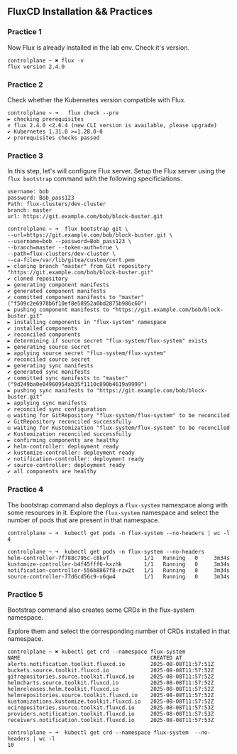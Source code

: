 ## FluxCD Installation && Practices 

### Practice 1

Now Flux is already installed in the lab env. Check it's version. 

```shell
controlplane ~ ✖ flux -v
flux version 2.4.0
```


### Practice 2

Check whether the Kubernetes version compatible with Flux. 

```shell 
controlplane ~ ➜   flux check --pre 
► checking prerequisites
✗ flux 2.4.0 <2.6.4 (new CLI version is available, please upgrade)
✔ Kubernetes 1.31.0 >=1.28.0-0
✔ prerequisites checks passed
```

### Practice 3 

In this step, let's will configure Flux server. Setup the Flux server  using the `flux bootstrap` command with the following specificiations. 

```
username: bob
password: Bob_pass123
Path: flux-clusters/dev-cluster 
branch: master
url: https://git.example.com/bob/block-buster.git
```

```shell
controlplane ~ ➜  flux bootstrap git \
--url=https://git.example.com/bob/block-buster.git \
--username=bob --password=Bob_pass123 \
--branch=master --token-auth=true \
--path=flux-clusters/dev-cluster \
--ca-file=/var/lib/gitea/custom/cert.pem 
► cloning branch "master" from Git repository "https://git.example.com/bob/block-buster.git"
✔ cloned repository
► generating component manifests
✔ generated component manifests
✔ committed component manifests to "master" ("f509c2e6978b6f10ef8e58952a0bd2875b986c60")
► pushing component manifests to "https://git.example.com/bob/block-buster.git"
► installing components in "flux-system" namespace
✔ installed components
✔ reconciled components
► determining if source secret "flux-system/flux-system" exists
► generating source secret
► applying source secret "flux-system/flux-system"
✔ reconciled source secret
► generating sync manifests
✔ generated sync manifests
✔ committed sync manifests to "master" ("9d249ba0e04960954ab35f1110c890b4619a9999")
► pushing sync manifests to "https://git.example.com/bob/block-buster.git"
► applying sync manifests
✔ reconciled sync configuration
◎ waiting for GitRepository "flux-system/flux-system" to be reconciled
✔ GitRepository reconciled successfully
◎ waiting for Kustomization "flux-system/flux-system" to be reconciled
✔ Kustomization reconciled successfully
► confirming components are healthy
✔ helm-controller: deployment ready
✔ kustomize-controller: deployment ready
✔ notification-controller: deployment ready
✔ source-controller: deployment ready
✔ all components are healthy
```

### Practice 4

The bootstrap command also deploys a `flux-system` namespace along with some resources in it. 
Explore the `flux-system` namespace and select the number of pods that are present in that namespace. 

```shell 
controlplane ~ ➜  kubectl get pods -n flux-system --no-headers | wc -l 
4

controlplane ~ ➜  kubectl get pods -n flux-system --no-headers 
helm-controller-7f788c795c-c8kvf           1/1   Running   0     3m34s
kustomize-controller-b4f45fff6-kxzhk       1/1   Running   0     3m34s
notification-controller-556b8867f8-rzw2t   1/1   Running   0     3m34s
source-controller-77d6cd56c9-x6qw4         1/1   Running   0     3m34s

```

### Practice 5

Bootstrap command also creates some CRDs in the flux-system namespace. 

Explore them and select the corresponding number of CRDs installed in that namespace. 

```shell 
controlplane ~ ✖ kubectl get crd --namespace flux-system 
NAME                                         CREATED AT
alerts.notification.toolkit.fluxcd.io        2025-08-08T11:57:51Z
buckets.source.toolkit.fluxcd.io             2025-08-08T11:57:52Z
gitrepositories.source.toolkit.fluxcd.io     2025-08-08T11:57:52Z
helmcharts.source.toolkit.fluxcd.io          2025-08-08T11:57:52Z
helmreleases.helm.toolkit.fluxcd.io          2025-08-08T11:57:52Z
helmrepositories.source.toolkit.fluxcd.io    2025-08-08T11:57:52Z
kustomizations.kustomize.toolkit.fluxcd.io   2025-08-08T11:57:52Z
ocirepositories.source.toolkit.fluxcd.io     2025-08-08T11:57:53Z
providers.notification.toolkit.fluxcd.io     2025-08-08T11:57:53Z
receivers.notification.toolkit.fluxcd.io     2025-08-08T11:57:53Z

controlplane ~ ➜  kubectl get crd --namespace flux-system  --no-headers | wc -l 
10
```